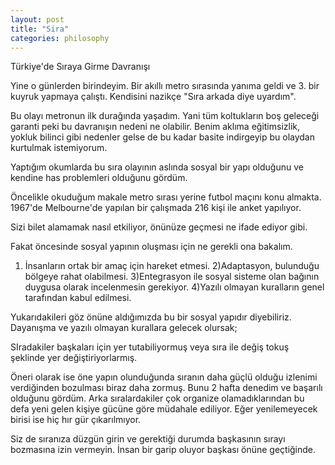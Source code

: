 ```yaml
---
layout: post
title: "Sira"
categories: philosophy
---
```


Türkiye'de Sıraya Girme Davranışı

Yine o günlerden birindeyim. Bir akıllı metro sırasında yanıma geldi ve 3. bir kuyruk yapmaya çalıştı. Kendisini nazikçe "Sıra arkada diye uyardım". 

Bu olayı metronun ilk durağında yaşadım. Yani tüm koltukların boş geleceği garanti peki bu davranışın nedeni ne olabilir. Benim aklıma eğitimsizlik, yokluk bilinci gibi nedenler gelse de bu kadar basite indirgeyip bu olaydan kurtulmak istemiyorum.

Yaptığım okumlarda bu sıra olayının aslında sosyal bir yapı olduğunu ve kendine has problemleri olduğunu gördüm.

Öncelikle okuduğum makale metro sırası yerine futbol maçını konu almakta. 1967'de Melbourne'de yapılan bir çalışmada 216 kişi ile anket yapılıyor.

Sizi bilet alamamak nasıl etkiliyor, önünüze geçmesi ne ifade ediyor gibi. 

Fakat öncesinde sosyal yapının oluşması için ne gerekli ona bakalım.

1) İnsanların ortak bir amaç için hareket etmesi.
2)Adaptasyon, bulunduğu bölgeye rahat olabilmesi.
3)Entegrasyon ile sosyal sisteme olan bağının duygusa olarak incelenmesin gerekiyor.
4)Yazılı olmayan kuralların genel tarafından kabul edilmesi.

Yukarıdakileri göz önüne aldığımızda bu bir sosyal yapıdır diyebiliriz. Dayanışma ve yazılı olmayan kurallara gelecek olursak;

SIradakiler başkaları için yer tutabiliyormuş veya sıra ile değiş tokuş şeklinde yer değiştiriyorlarmış.

Öneri olarak ise öne yapın olunduğunda sıranın daha güçlü olduğu izlenimi verdiğinden bozulması biraz daha zormuş. Bunu 2 hafta denedim ve başarılı olduğunu gördüm.
Arka sıralardakiler çok organize olamadıklarından bu defa yeni gelen kişiye gücüne göre müdahale ediliyor. Eğer yenilemeyecek birisi ise hiç hır gür çıkarılmıyor. 

Siz de sıranıza düzgün girin ve gerektiği durumda başkasının sırayı bozmasına izin vermeyin. İnsan bir garip oluyor başkası önüne geçtiğinde. 

